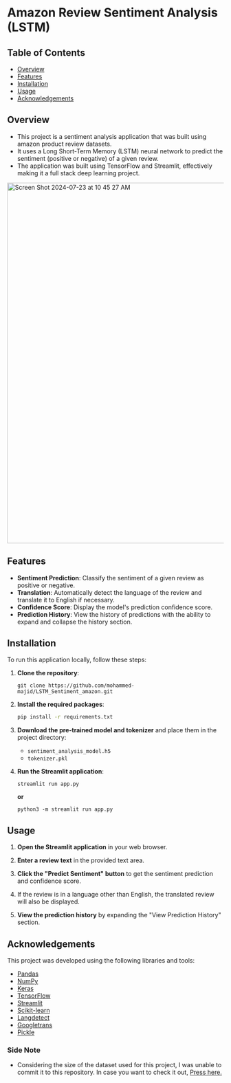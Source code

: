 # Amazon Review Sentiment Analysis (LSTM)

## Table of Contents
- [Overview](#overview)
- [Features](#features)
- [Installation](#installation)
- [Usage](#usage)
- [Acknowledgements](#acknowledgements)

## Overview

- This project is a sentiment analysis application that was built using amazon product review datasets. 
- It uses a Long Short-Term Memory (LSTM) neural network to predict the sentiment (positive or negative) of a given review.
- The application was built using TensorFlow and Streamlit, effectively making it a full stack deep learning project.
  
<img width="839" alt="Screen Shot 2024-07-23 at 10 45 27 AM" src="https://github.com/user-attachments/assets/85d55ce4-0d39-4ce8-8ead-157c04e0d199">

## Features

- **Sentiment Prediction**: Classify the sentiment of a given review as positive or negative.
- **Translation**: Automatically detect the language of the review and translate it to English if necessary.
- **Confidence Score**: Display the model's prediction confidence score.
- **Prediction History**: View the history of predictions with the ability to expand and collapse the history section.

## Installation

To run this application locally, follow these steps:

1. **Clone the repository**:
    ```
    git clone https://github.com/mohammed-majid/LSTM_Sentiment_amazon.git
    ```

2. **Install the required packages**:
    ```bash
    pip install -r requirements.txt
    ```

4. **Download the pre-trained model and tokenizer** and place them in the project directory:
    - `sentiment_analysis_model.h5`
    - `tokenizer.pkl`

5. **Run the Streamlit application**:
    ```
    streamlit run app.py
    ```
    **or**
    ```
    python3 -m streamlit run app.py
    ```

## Usage

1. **Open the Streamlit application** in your web browser.

2. **Enter a review text** in the provided text area.

3. **Click the "Predict Sentiment" button** to get the sentiment prediction and confidence score.

4. If the review is in a language other than English, the translated review will also be displayed.

5. **View the prediction history** by expanding the "View Prediction History" section.

## Acknowledgements

This project was developed using the following libraries and tools:
- [Pandas](https://pandas.pydata.org/)
- [NumPy](https://numpy.org/)
- [Keras](https://keras.io/)
- [TensorFlow](https://www.tensorflow.org/)
- [Streamlit](https://streamlit.io/)
- [Scikit-learn](https://scikit-learn.org/)
- [Langdetect](https://pypi.org/project/langdetect/)
- [Googletrans](https://pypi.org/project/googletrans/)
- [Pickle](https://docs.python.org/3/library/pickle.html)

### Side Note
- Considering the size of the dataset used for this project, I was unable to commit it to this repository. In case you want to check it out, [Press here.](https://kaggle.com/datasets/arhamrumi/amazon-product-reviews)

